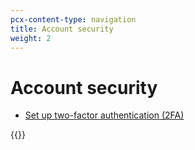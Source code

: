 ```yaml
---
pcx-content-type: navigation
title: Account security
weight: 2
---
```


# Account security

- [Set up two-factor authentication (2FA)](https://support.cloudflare.com/hc/articles/200167906)

{{<directory-listing>}}